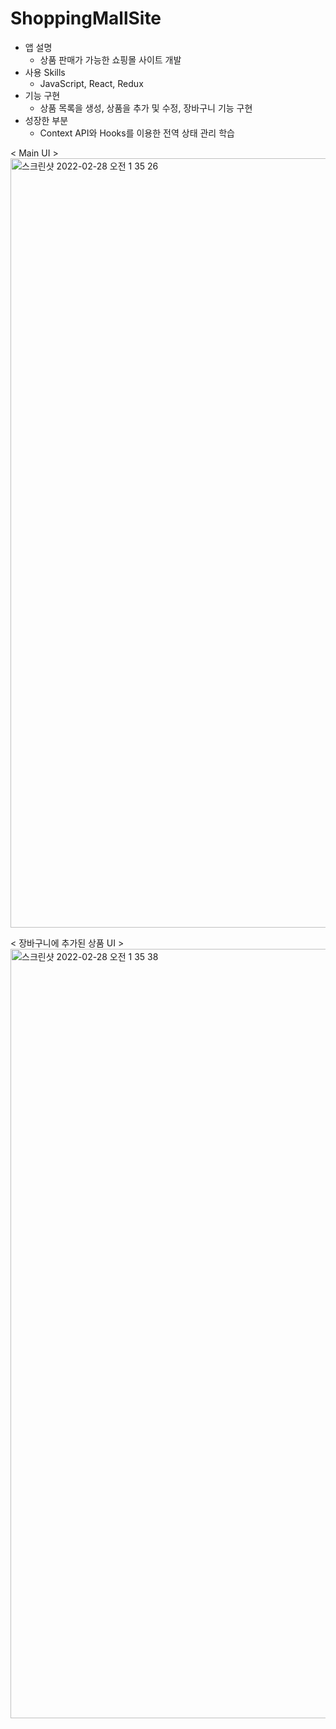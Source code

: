 # ShoppingMallSite
- 앱 설명
  - 상품 판매가 가능한 쇼핑몰 사이트 개발
- 사용 Skills
  - JavaScript, React, Redux
- 기능 구현
  - 상품 목록을 생성, 상품을 추가 및 수정, 장바구니 기능 구현
- 성장한 부분
  - Context API와 Hooks를 이용한 전역 상태 관리 학습

< Main UI >
<img width="1231" alt="스크린샷 2022-02-28 오전 1 35 26" src="https://user-images.githubusercontent.com/54342317/155891032-1c7de999-6890-463b-be23-6bbce1cf5421.png">

< 장바구니에 추가된 상품 UI >
<img width="1231" alt="스크린샷 2022-02-28 오전 1 35 38" src="https://user-images.githubusercontent.com/54342317/155891026-0b0ae526-a620-4148-afd1-4eaaeeee80dd.png">
